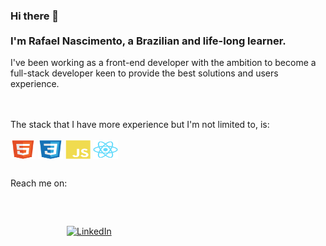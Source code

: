 ### Hi there 👋  <br/> <br/>  I'm Rafael Nascimento, a Brazilian and life-long learner.


I've been working as a front-end developer with the ambition to become a full-stack developer keen to provide the best solutions and users experience.
<br/>

<div>
   <a href="https://www.linkedin.com/in/rafaelandradedonascimento/" target="_blank">  </a>
   <img height="150em" src="https://github-readme-stats.vercel.app/api?username=rafacore&count_private=true&show_icons=true&theme=tokyonight" alt=""/> 
   <img height="150em" src="https://github-readme-stats.vercel.app/api/top-langs/?username=rafacore&layout=compact&theme=tokyonight" alt=""/> 
</div>

<br/>
The stack that I have more experience but I'm not limited to, is: 
<div>
  <br>
  <img align="center" alt="Rafa-HTML" height="30" width="40" src="https://raw.githubusercontent.com/devicons/devicon/master/icons/html5/html5-original.svg" style="max-width: 100%;">
  <img align="center" alt="Rafa-CSS" height="30" width="40" src="https://raw.githubusercontent.com/devicons/devicon/master/icons/css3/css3-original.svg" style="max-width: 100%;">
     <img align="center" alt="Rafa-Js" height="30" width="40" src="https://raw.githubusercontent.com/devicons/devicon/master/icons/javascript/javascript-plain.svg" style="max-width: 100%;">
<!--   <img align="center" alt="Rafa-Ts" height="30" width="40" src="https://raw.githubusercontent.com/devicons/devicon/master/icons/typescript/typescript-plain.svg" style="max-width: 100%;">-->
  <img align="center" alt="Rafa-React" height="30" width="40" src="https://raw.githubusercontent.com/devicons/devicon/master/icons/react/react-original.svg" style="max-width: 100%;">
 
</div>

##
Reach me on: <div style="margin: 30px">
   <a style="margin: 30px" href="https://www.linkedin.com/in/rafaelandradedonascimento/" target="_blank"><img style="margin: 30px" src="https://img.shields.io/badge/LinkedIn-0077B5?style=for-the-badge&logo=linkedin&logoColor=white" alt="LinkedIn"> </a>
</div>


##



<!--
**rafacore/rafacore** is a ✨ _special_ ✨ repository because its `README.md` (this file) appears on your GitHub profile.

Here are some ideas to get you started:

- 🔭 I’m currently working on ...
- 🌱 I’m currently learning ...
- 👯 I’m looking to collaborate on ...
- 🤔 I’m looking for help with ...
- 💬 Ask me about ...
- 📫 How to reach me: ...
- 😄 Pronouns: ...
- ⚡ Fun fact: ...
-->
